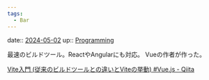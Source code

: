 ```yaml
---
tags:
  - Bar
---
```


date:: [2024-05-02](Daily_Note/2024-05-02.md)
up:: [Programming](../Program/Programming.md)

最速のビルドツール。ReactやAngularにも対応。
Vueの作者が作った。

[Vite入門 (従来のビルドツールとの違いとViteの挙動) #Vue.js - Qiita](https://qiita.com/yoshii0110/items/6277626b0f558818da08)
